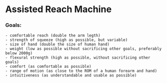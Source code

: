 # Assisted Reach Machine

### Goals:  
	- comfortable reach (double the arm legth)  
	- strength of squeeze (high as possible, but variable)  
	- size of hand (double the size of human hand)  
	- weight (low as possible without sacrificing other goals, preferably below 2000g)  
	- flexural strength (high as possible, without sacrificing other goals)  
	- comfort (as comfortable as possible)  
	- range of motion (as close to the ROM of a human forearm and hand)  
	- intuitiveness (as understandable and usable as possible)  